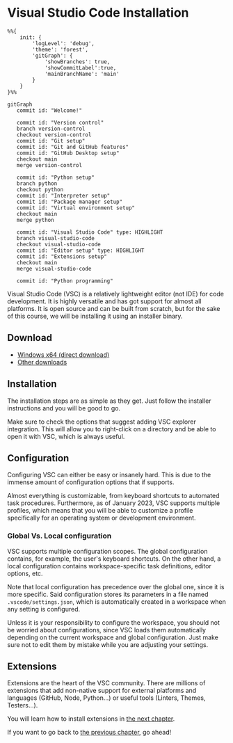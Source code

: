 # Visual Studio Code Installation

```mermaid
%%{
    init: {
        'logLevel': 'debug',
        'theme': 'forest',
        'gitGraph': {
            'showBranches': true,
            'showCommitLabel':true,
            'mainBranchName': 'main'
        }
    }
}%%

gitGraph
   commit id: "Welcome!"

   commit id: "Version control"
   branch version-control
   checkout version-control
   commit id: "Git setup"
   commit id: "Git and GitHub features"
   commit id: "GitHub Desktop setup"
   checkout main
   merge version-control

   commit id: "Python setup"
   branch python
   checkout python
   commit id: "Interpreter setup"
   commit id: "Package manager setup"
   commit id: "Virtual environment setup"
   checkout main
   merge python

   commit id: "Visual Studio Code" type: HIGHLIGHT
   branch visual-studio-code
   checkout visual-studio-code
   commit id: "Editor setup" type: HIGHLIGHT
   commit id: "Extensions setup"
   checkout main
   merge visual-studio-code

   commit id: "Python programming"
```

Visual Studio Code (VSC) is a relatively lightweight editor (not IDE) for code development. It is highly versatile and has got support for almost all platforms. It is open source and can be built from scratch, but for the sake of this course, we will be installing it using an installer binary.

## Download

* [Windows x64 (direct download)](https://az764295.vo.msecnd.net/stable/441438abd1ac652551dbe4d408dfcec8a499b8bf/VSCodeUserSetup-x64-1.75.1.exe)
* [Other downloads](https://code.visualstudio.com/download#)

## Installation

The installation steps are as simple as they get. Just follow the installer instructions and you will be good to go.

Make sure to check the options that suggest adding VSC explorer integration. This will allow you to right-click on a directory and be able to open it with VSC, which is always useful.

## Configuration

Configuring VSC can either be easy or insanely hard. This is due to the immense amount of configuration options that if supports.

Almost everything is customizable, from keyboard shortcuts to automated task procedures. Furthermore, as of January 2023, VSC supports multiple profiles, which means that you will be able to customize a profile specifically for an operating system or development environment.

### Global Vs. Local configuration

VSC supports multiple configuration scopes. The global configuration contains, for example, the user's keyboard shortcuts. On the other hand, a local configuration contains workspace-specific task definitions, editor options, etc.

Note that local configuration has precedence over the global one, since it is more specific. Said configuration stores its parameters in a file named `.vscode/settings.json`, which is automatically created in a workspace when any setting is configured.

Unless it is your responsibility to configure the workspace, you should not be worried about configurations, since VSC loads them automatically depending on the current workspace and global configuration. Just make sure not to edit them by mistake while you are adjusting your settings.

## Extensions

Extensions are the heart of the VSC community. There are millions of extensions that add non-native support for external platforms and languages (GitHub, Node, Python...) or useful tools (Linters, Themes, Testers...).

You will learn how to install extensions in [the next chapter](../extensions/README.md).

If you want to go back to [the previous chapter](/docs/python/packages/README.md), go ahead!

